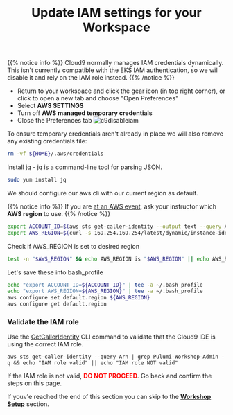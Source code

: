 ﻿---
title: "Update IAM settings for your Workspace"
chapter: false
weight: 19
---

{{% notice info %}}
Cloud9 normally manages IAM credentials dynamically. This isn't currently compatible with
the EKS IAM authentication, so we will disable it and rely on the IAM role instead.
{{% /notice %}}

- Return to your workspace and click the gear icon (in top right corner), or click to open a new tab and choose "Open Preferences"
- Select **AWS SETTINGS**
- Turn off **AWS managed temporary credentials**
- Close the Preferences tab
![c9disableiam](/images/c9disableiam.png)

To ensure temporary credentials aren't already in place we will also remove
any existing credentials file:
```sh
rm -vf ${HOME}/.aws/credentials
```
Install jq - jq is a command-line tool for parsing JSON.
```sh
sudo yum install jq
```
We should configure our aws cli with our current region as default.

{{% notice info %}}
If you are [at an AWS event](https://eksworkshop.com/020_prerequisites/aws_event/), ask your instructor which **AWS region** to use.
{{% /notice %}}

```sh
export ACCOUNT_ID=$(aws sts get-caller-identity --output text --query Account)
export AWS_REGION=$(curl -s 169.254.169.254/latest/dynamic/instance-identity/document | jq -r '.region')
```

Check if AWS_REGION is set to desired region
```sh
test -n "$AWS_REGION" && echo AWS_REGION is "$AWS_REGION" || echo AWS_REGION is not set
```
 
Let's save these into bash_profile
```sh
echo "export ACCOUNT_ID=${ACCOUNT_ID}" | tee -a ~/.bash_profile
echo "export AWS_REGION=${AWS_REGION}" | tee -a ~/.bash_profile
aws configure set default.region ${AWS_REGION}
aws configure get default.region
```

### Validate the IAM role

Use the [GetCallerIdentity](https://docs.aws.amazon.com/cli/latest/reference/sts/get-caller-identity.html) CLI command to validate that the Cloud9 IDE is using the correct IAM role.

```
aws sts get-caller-identity --query Arn | grep Pulumi-Workshop-Admin -q && echo "IAM role valid" || echo "IAM role NOT valid"
```

<!--
First, get the IAM role name from the AWS CLI.
```bash
INSTANCE_PROFILE_NAME=`basename $(aws ec2 describe-instances --filters Name=tag:Name,Values=aws-cloud9-${C9_PROJECT}-${C9_PID} | jq -r '.Reservations[0].Instances[0].IamInstanceProfile.Arn' | awk -F "/" "{print $2}")`
aws iam get-instance-profile --instance-profile-name $INSTANCE_PROFILE_NAME --query "InstanceProfile.Roles[0].RoleName" --output text
```
-->

If the IAM role is not valid, <span style="color: red;">**DO NOT PROCEED**</span>. Go back and confirm the steps on this page.

If youv'e reached the end of this section you can skip to the [**Workshop Setup**](/15_workshop_setup/50_workshop_setup.html) section.
